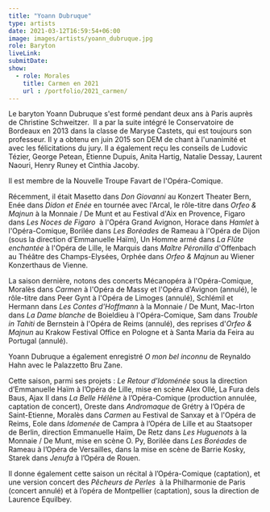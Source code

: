 ```yaml
---
title: "Yoann Dubruque"
type: artists
date: 2021-03-12T16:59:54+06:00
image: images/artists/yoann_dubruque.jpg
role: Baryton
liveLink: 
submitDate: 
show:
  - role: Morales
    title: Carmen en 2021
    url : /portfolio/2021_carmen/
---
```



Le baryton Yoann Dubruque s'est formé pendant deux ans à Paris auprès de Christine Schweitzer. 
Il a par la suite intégré le Conservatoire de Bordeaux en 2013 dans la classe de Maryse Castets, qui est toujours son professeur. 
Il y a obtenu en juin 2015 son DEM de chant à l'unanimité et avec les félicitations du jury. 
Il a également reçu les conseils de Ludovic Tézier, George Petean, Etienne Dupuis, Anita Hartig, Natalie Dessay, 
Laurent Naouri, Henry Runey et Cinthia Jacoby.

Il est membre de la Nouvelle Troupe Favart de l'Opéra-Comique.

Récemment, il était Masetto dans *Don Giovanni* au Konzert Theater Bern, Enée dans *Didon et Enée* en tournée avec l'Arcal, 
le rôle-titre dans *Orfeo & Majnun* à la Monnaie / De Munt et au Festival d'Aix en Provence, Figaro dans *Les Noces de Figaro* 
à l'Opéra Grand Avignon, Horace dans *Hamlet* à l'Opéra-Comique, Borilée dans *Les Boréades* de Rameau à l'Opéra de Dijon 
(sous la direction d'Emmanuelle Haïm), Un Homme armé dans *La Flûte enchantée* à l'Opéra de Lille, 
le Marquis dans *Maître Péronilla* d'Offenbach au Théâtre des Champs-Elysées, Orphée dans *Orfeo & Majnun* au Wiener Konzerthaus de Vienne.

La saison dernière, notons des concerts Mécanopéra à l'Opéra-Comique, Moralès dans *Carmen* à l'Opéra de Massy et 
l'Opéra d'Avignon (annulé), le rôle-titre dans Peer Gynt à l'Opéra de Limoges (annulé), Schlémil et Hermann 
dans *Les Contes d'Hoffmann* à la Monnaie / De Munt, Mac-Irton dans *La Dame blanche* de Boieldieu à l'Opéra-Comique, 
Sam dans *Trouble in Tahiti* de Bernstein à l'Opéra de Reims (annulé), des reprises d'*Orfeo & Majnun* au Krakow Festival Office 
en Pologne  et à Santa Maria da Feira au Portugal (annulé).

Yoann Dubruque a également enregistré *O mon bel inconnu* de Reynaldo Hahn avec le Palazzetto Bru Zane. 

Cette saison, parmi ses projets : *Le Retour d’Idoménée* sous la direction d’Emmanuelle Haïm à l’Opéra de Lille, 
mise en scène Alex Ollé, La Fura dels Baus, Ajax II dans *La Belle Hélène* à l’Opéra-Comique (production annulée, captation de concert), 
Oreste dans *Andromaque* de Grétry à l’Opéra de Saint-Etienne, Moralès dans *Carmen* au Festival de Sanxay et à l'Opéra de Reims, 
Eole dans *Idomenée* de Campra à l’Opéra de Lille et au Staatsoper de Berlin, direction Emmanuelle Haïm, 
De Retz dans *Les Huguenots* à la Monnaie / De Munt, mise en scène O. Py, Borilée dans *Les Boréades* de Rameau à l’Opéra de Versailles, 
dans la mise en scène de Barrie Kosky, Starek dans *Jenufa* à l’Opéra de Rouen.

Il donne également cette saison un récital à l’Opéra-Comique (captation), et une version concert des *Pêcheurs de Perles* 
à la Philharmonie de Paris (concert annulé) et à l’opéra de Montpellier (captation), sous la direction de Laurence Equilbey.

